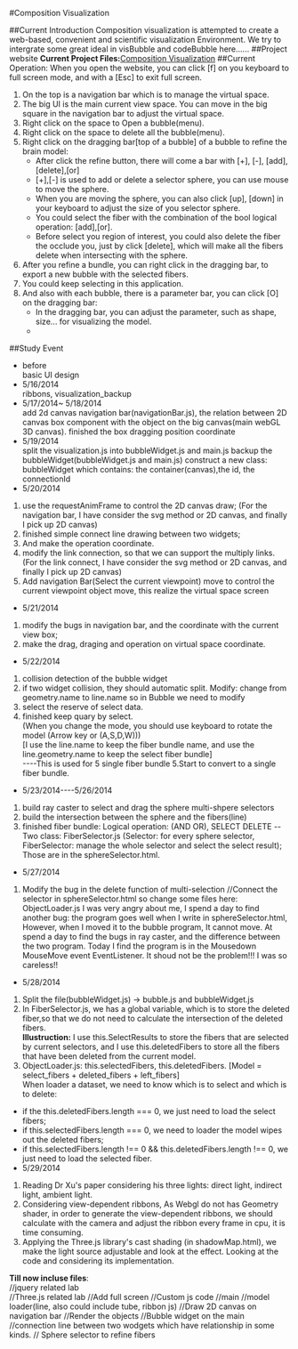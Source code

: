 #Composition Visualization

##Current Introduction
Composition visualization is attempted to create a web-based, convenient and scientific visualization Environment. We try to intergrate some great ideal in visBubble and codeBubble here......
##Project website
**Current Project Files:**[Composition Visualization](http://younyzhu.github.io/Composition_Visualization/visualization.htm)
##Current Operation:
When you open the website, you can click [f] on you keyboard to full screen mode, and with a [Esc] to exit full screen.  
1. On the top is a navigation bar which is to manage the virtual space.
2. The big UI is the main current view space. You can move in the big square in the navigation bar to adjust the virtual space.
3. Right click on the space to Open a bubble(menu).
4. Right click on the space to delete all the bubble(menu).
5. Right click on the dragging bar[top of a bubble] of a bubble to refine the brain model:
	* After click the refine button, there will come a bar with [+], [-], [add],[delete],[or]
	* [+],[-] is used to add or delete a selector sphere, you can use mouse to move the sphere.
	* When you are moving the sphere, you can also click [up], [down] in your keyboard to adjust the size of you selector sphere.
	* You could select the fiber with the combination of the bool logical operation: [add],[or].
	* Before select you region of interest, you could also delete the fiber the occlude you, just by click [delete], which will make all the fibers delete when intersecting with the sphere.
6. After you refine a bundle, you can right click in the dragging bar, to export a new bubble with the selected fibers.
7. You could keep selecting in this application.
8. And also with each bubble, there is a parameter bar, you can click [O] on the dragging bar:
	* In the dragging bar, you can adjust the parameter, such as shape, size... for visualizing the model.
	*     
##Study Event
* before    
basic UI design    
* 5/16/2014    
ribbons, visualization_backup    
* 5/17/2014~ 5/18/2014    
add 2d canvas navigation bar(navigationBar.js), the relation between 2D canvas box component
with the object on the big canvas(main webGL 3D canvas).
finished the box dragging position coordinate
* 5/19/2014    
split the visualization.js into bubbleWidget.js and main.js
backup the bubbleWidget(bubbleWidget.js and main.js)
construct a new class: bubbleWidget which contains: the container(canvas),the id, the connectionId    
* 5/20/2014    
 1. use the requestAnimFrame to control the 2D canvas draw;   (For the navigation bar, I have consider the svg method or 2D canvas, and finally I pick up 2D canvas)   
 2. finished simple connect line drawing between two widgets;   
 3. And make the operation coordinate.   
 4. modify the link connection, so that we can support the multiply links. (For the link connect, I have consider the svg method or 2D canvas, and finally I pick up 2D canvas)   
 5. Add navigation Bar(Select the current viewpoint) move to control the current  viewpoint object move, this realize the virtual space screen  
   
* 5/21/2014    
 1. modify the bugs in navigation bar, and the coordinate with the current view box;   
 2. make the drag, draging and operation on virtual space coordinate.    
* 5/22/2014        
 1. collision detection of the bubble widget   
 2. if two widget collision, they should automatic split.
Modify: change from geometry.name to line.name so in Bubble we need to modify   
 3. select the reserve of select data.   
 4. finished keep quary by select.   
(When you change the mode, you should use keyboard to rotate the model (Arrow key or (A,S,D,W)))    
 [I use the line.name to keep the fiber bundle name, and use the line.geometry.name to keep the select fiber bundle]   
 ----This is used for 5 single fiber bundle
5.Start to convert to a single fiber bundle.
* 5/23/2014----5/26/2014
 1. build ray caster to select and drag the sphere multi-shpere selectors
 2. build the intersection between the sphere and the fibers(line)
 3. finished fiber bundle: Logical operation: (AND OR), SELECT DELETE
--Two class: FiberSelector.js (Selector: for every sphere selector, FiberSelector: manage the whole selector and select the select result);
Those are in the sphereSelector.html.
* 5/27/2014
1. Modify the bug in the delete function of multi-selection
//Connect the selector in sphereSelector.html
so change some files here: ObjectLoader.js
I was very angry about me, I spend a day to find another bug: the program goes well when I write in sphereSelector.html,
However, when I moved it to the bubble program,
It cannot move. At spend a day to find the bugs in ray caster, and the difference between the two program.
Today I find the program is in the Mousedown MouseMove event EventListener. It shoud not be the problem!!!
I was so careless!!
* 5/28/2014    
 1. Split the file(bubbleWidget.js) -> bubble.js and bubbleWidget.js
 2. In FiberSelector.js, we has a global variable, which is to store the deleted fiber,so that we do not need to calculate the intersection of the deleted fibers.  
**Illustruction:** I use this.SelectResults to store the fibers that are selected by current selectors,
                   and I use this.deletedFibers to store all the fibers that have been deleted from the current model.
 3. ObjectLoader.js: this.selectedFibers, this.deletedFibers. [Model = select_fibers + deleted_fibers + left_fibers]   
When loader a dataset, we need to know which is to select and which is to delete:   
  * if the this.deletedFibers.length === 0, we just need to load the select fibers;
  * if this.selectedFibers.length === 0, we need to loader the model wipes out the deleted fibers;
  * if this.selectedFibers.length !== 0 && this.deletedFibers.length !== 0, we just need to load the selected fiber.
* 5/29/2014
1. Reading Dr Xu's paper considering his three lights: direct light, indirect light, ambient light.
2. Considering view-dependent ribbons, As Webgl do not has Geometry shader, in order to generate the view-dependent ribbons,
 we should calculate with the camera and adjust the ribbon every frame in cpu, it is time consuming.
3. Applying the Three.js library's cast shading (in shadowMap.html), we make the light source adjustable and look at the effect.
Looking at the code and considering its implementation.

**Till now incluse files**:     
    //jquery related lab   
    <script src="./jqueryLib/jquery-1.10.2.js" type="text/javascript"></script>
    <script src="./jqueryLib/jquery-ui-1.10.4.js" type="text/javascript"></script>
    <script src="./jqueryLib/jquery.ui.position.js" type="text/javascript"></script>
    <script src="./jqueryLib/jquery.contextMenu.js" type="text/javascript"></script>
    //Three.js related lab
    <script src="js/three.js"></script>
    <script src="js/Detector.js"></script>
    <script src="js/KeyboardState.js"></script>
    <script src="js/THREEx.FullScreen.js"></script>  //Add full screen
    //Custom js code
    <script src="js/main.js" type="text/javascript"></script>              //main
    <script src="js/ObjectLoader.js"></script>      //model loader(line, also could include tube, ribbon js)
    <script src="js/navigationBar.js" type="text/javascript"></script>     //Draw 2D canvas on navigation bar
    <script src="js/bubble.js" type="text/javascript"></script>      //Render the objects
    <script src="js/bubbleWidget.js" type="text/javascript"></script>      //Bubble widget on the main
    <script src="js/connections.js" type="text/javascript"></script>       //connection line between two wodgets which have relationship in some kinds.
    <script src="js/FiberSelector.js"></script>   // Sphere selector to refine fibers
    <script src="js/ribbonGeometry.js" type="text/javascript"></script>
    <script src="js/TubePointGeometry.js" type="text/javascript"></script>
